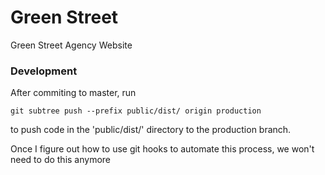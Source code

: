# Green Street
Green Street Agency Website

### Development
After commiting to master, run
```
git subtree push --prefix public/dist/ origin production
```
to push code in the 'public/dist/' directory to the production branch.  

Once I figure out how to use git hooks to automate this process, we won't need to do this anymore